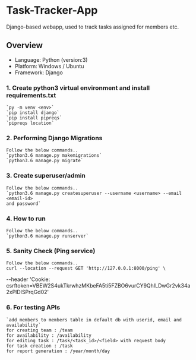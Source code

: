 # Task-Tracker-App

Django-based webapp, used to track tasks assigned for members etc.

## Overview

* Language: Python (version:3)
* Platform: Windows / Ubuntu
* Framework: Django

### 1. Create python3 virtual environment and install requirements.txt
    `py -m venv <env>`
    `pip install django`
    `pip install pipreqs`
    `pipreqs location`

### 2. Performing Django Migrations
    Follow the below commands..
    `python3.6 manage.py makemigrations`
    `python3.6 manage.py migrate`

### 3. Create superuser/admin
    Follow the below commands..
    `python3.6 manage.py createsuperuser --username <username> --email <email-id>
    and password`

### 4. How to run
    Follow the below commands..
    `python3.6 manage.py runserver`

### 5. Sanity Check (Ping service)
    Follow the below commands..
    curl --location --request GET 'http://127.0.0.1:8000/ping' \
--header 'Cookie: csrftoken=VBEW2S4ukTkrwhzMKbeFA5ti5FZBO6vurCY9QhILDwGr2vk34a
2xPlDISPrqGd02'

### 6. For testing APIs
    `add members to members table in default db with userid, email and
    availability`
    for creating team : /team
    for availability : /availability
    for editing task : /task/<task_id>/<field> with request body
    for task creation : /task
    for report generation : /year/month/day
